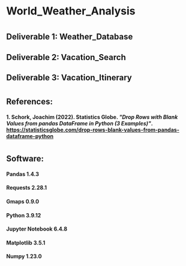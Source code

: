 # World_Weather_Analysis
#

## Deliverable 1: Weather_Database
## Deliverable 2: Vacation_Search
## Deliverable 3: Vacation_Itinerary

#

## References:

#### 1. Schork, Joachim (2022). Statistics Globe. *"Drop Rows with Blank Values from pandas DataFrame in Python (3 Examples)"*. https://statisticsglobe.com/drop-rows-blank-values-from-pandas-dataframe-python

#

## Software:
#### Pandas 1.4.3
#### Requests 2.28.1
#### Gmaps 0.9.0
#### Python 3.9.12
#### Jupyter Notebook 6.4.8
#### Matplotlib 3.5.1
#### Numpy 1.23.0
